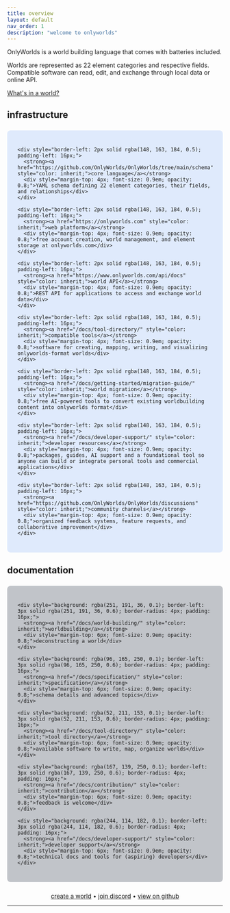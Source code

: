 ```yaml
---
title: overview
layout: default
nav_order: 1
description: "welcome to onlyworlds"
---
```



OnlyWorlds is a world building language that comes with batteries included.

Worlds are represented as 22 element categories and respective fields. Compatible software can read, edit, and exchange through local data or online API.

[What's in a world?](/docs/world-building/)
 

## infrastructure

<div style="background: rgba(59, 130, 246, 0.15); border-radius: 8px; padding: 24px; margin: 24px 0;">
  <div style="display: grid; gap: 16px;">

    <div style="border-left: 2px solid rgba(148, 163, 184, 0.5); padding-left: 16px;">
      <strong><a href="https://github.com/OnlyWorlds/OnlyWorlds/tree/main/schema" style="color: inherit;">core language</a></strong>
      <div style="margin-top: 4px; font-size: 0.9em; opacity: 0.8;">YAML schema defining 22 element categories, their fields, and relationships</div>
    </div>

    <div style="border-left: 2px solid rgba(148, 163, 184, 0.5); padding-left: 16px;">
      <strong><a href="https://onlyworlds.com" style="color: inherit;">web platform</a></strong>
      <div style="margin-top: 4px; font-size: 0.9em; opacity: 0.8;">free account creation, world management, and element storage at onlyworlds.com</div>
    </div>

    <div style="border-left: 2px solid rgba(148, 163, 184, 0.5); padding-left: 16px;">
      <strong><a href="https://www.onlyworlds.com/api/docs" style="color: inherit;">world API</a></strong>
      <div style="margin-top: 4px; font-size: 0.9em; opacity: 0.8;">REST API for applications to access and exchange world data</div>
    </div>

    <div style="border-left: 2px solid rgba(148, 163, 184, 0.5); padding-left: 16px;">
      <strong><a href="/docs/tool-directory/" style="color: inherit;">compatible tools</a></strong>
      <div style="margin-top: 4px; font-size: 0.9em; opacity: 0.8;">software for creating, mapping, writing, and visualizing onlyworlds-format worlds</div>
    </div>

    <div style="border-left: 2px solid rgba(148, 163, 184, 0.5); padding-left: 16px;">
      <strong><a href="/docs/getting-started/migration-guide/" style="color: inherit;">world migration</a></strong>
      <div style="margin-top: 4px; font-size: 0.9em; opacity: 0.8;">free AI-powered tools to convert existing worldbuilding content into onlyworlds format</div>
    </div>

    <div style="border-left: 2px solid rgba(148, 163, 184, 0.5); padding-left: 16px;">
      <strong><a href="/docs/developer-support/" style="color: inherit;">developer resources</a></strong>
      <div style="margin-top: 4px; font-size: 0.9em; opacity: 0.8;">packages, guides, AI support and a foundational tool so anyone can build or integrate personal tools and commercial applications</div>
    </div>

    <div style="border-left: 2px solid rgba(148, 163, 184, 0.5); padding-left: 16px;">
      <strong><a href="https://github.com/OnlyWorlds/OnlyWorlds/discussions" style="color: inherit;">community channels</a></strong>
      <div style="margin-top: 4px; font-size: 0.9em; opacity: 0.8;">organized feedback systems, feature requests, and collaborative improvement</div>
    </div>

  </div>
</div>


## documentation

<div style="background: rgba(55, 65, 81, 0.3); border-radius: 8px; padding: 24px; margin: 24px 0;">
  <div style="display: grid; gap: 16px;">

    <div style="background: rgba(251, 191, 36, 0.1); border-left: 3px solid rgba(251, 191, 36, 0.6); border-radius: 4px; padding: 16px;">
      <strong><a href="/docs/world-building/" style="color: inherit;">worldbuilding</a></strong>
      <div style="margin-top: 6px; font-size: 0.9em; opacity: 0.8;">deconstructing a world</div>
    </div>

    <div style="background: rgba(96, 165, 250, 0.1); border-left: 3px solid rgba(96, 165, 250, 0.6); border-radius: 4px; padding: 16px;">
      <strong><a href="/docs/specification/" style="color: inherit;">specification</a></strong>
      <div style="margin-top: 6px; font-size: 0.9em; opacity: 0.8;">schema details and advanced topics</div>
    </div>

    <div style="background: rgba(52, 211, 153, 0.1); border-left: 3px solid rgba(52, 211, 153, 0.6); border-radius: 4px; padding: 16px;">
      <strong><a href="/docs/tool-directory/" style="color: inherit;">tool directory</a></strong>
      <div style="margin-top: 6px; font-size: 0.9em; opacity: 0.8;">available software to write, map, organize worlds</div>
    </div>

    <div style="background: rgba(167, 139, 250, 0.1); border-left: 3px solid rgba(167, 139, 250, 0.6); border-radius: 4px; padding: 16px;">
      <strong><a href="/docs/contribution/" style="color: inherit;">contribution</a></strong>
      <div style="margin-top: 6px; font-size: 0.9em; opacity: 0.8;">feedback is welcome</div>
    </div>

    <div style="background: rgba(244, 114, 182, 0.1); border-left: 3px solid rgba(244, 114, 182, 0.6); border-radius: 4px; padding: 16px;">
      <strong><a href="/docs/developer-support/" style="color: inherit;">developer support</a></strong>
      <div style="margin-top: 6px; font-size: 0.9em; opacity: 0.8;">technical docs and tools for (aspiring) developers</div>
    </div>

  </div>
</div>


<div style="text-align: center;">
<a href="https://www.onlyworlds.com/accounts/login/">create a world</a> • <a href="https://discord.gg/twCjqvVBwb">join discord</a> • <a href="https://github.com/OnlyWorlds/OnlyWorlds">view on github</a>
</div>


---


